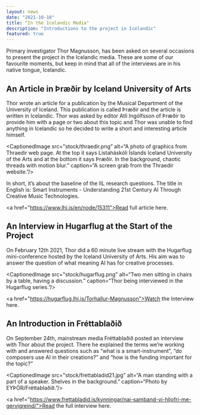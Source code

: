 ```yaml
---
layout: news
date: "2021-10-18"
title: “In the Icelandic Media"
description: "Introductions to the project in Icelandic"
featured: true
---
```


Primary investigator Thor Magnusson, has been asked on several occasions to present the project in the Icelandic media. These are some of our favourite moments, but keep in mind that all of the interviews are in his native tongue, Icelandic. 

<h2>An Article in Þræðir by Iceland University of Arts </h2>

Thor wrote an article for a publication by the Musical Department of the University of Iceland. This publication is called Þræðir and the article is written in Icelandic. Thor was asked by editor Atli Ingólfsson of Þræðir to provide him with a page or two about this topic and Thor was unable to find anything in Icelandic so he decided to write a short and interesting article himself.

<CaptionedImage
  src="stock/thraedir.png”
  alt=“A photo of graphics from Thraedir web page. At the top it says Listaháskóli Íslands Iceland University of the Arts and at the bottom it says Þræðir. In the background, chaotic threads with motion blur.”
  caption=“A screen grab from the Thraedir website.”/>

In short, it’s about the baseline of the IIL research questions. The title in English is: Smart Instruments - Understanding 21st Century AI Through Creative Music Technologies. 

<a href="https://www.lhi.is/en/node/15311">Read full article here. </a>

<h2>An Interview in Hugarflug at the Start of the Project </h2>

On February 12th 2021, Thor did a 60 minute live stream with the Hugarflug mini-conference hosted by the Iceland University of Arts. His aim was to answer the question of what meaning AI has for creative processes. 

<CaptionedImage
  src="stock/hugarflug.png”
  alt=“Two men sitting in chairs by a table, having a discussion.”
  caption=“Thor being interviewed in the Hugarflug series.”/>

<a href="https://hugarflug.lhi.is/Torhallur-Magnusson">Watch the Interview here. </a>

<h2>An Introduction in Fréttablaðið </h2>

On September 24th, mainstream media Fréttablaðið posted an interview with Thor about the project. There he explained the terms we’re working with and answered questions such as “what is a smart-instrument”, “do composers use AI in their creations?” and “how is the funding important for the topic?”

<CaptionedImage
  src="stock/frettabladid21.jpg”
  alt=“A man standing with a part of a speaker. Shelves in the background.”
  caption=“Photo by EYÞÓR/Fréttablaðið.”/>

<a href="https://www.frettabladid.is/kynningar/nai-samband-vi-hljofri-me-gervigreind/">Read the full interview here. </a>
